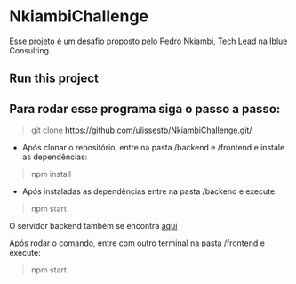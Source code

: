 # NkiambiChallenge

Esse projeto é um desafio proposto pelo Pedro Nkiambi, Tech Lead na Iblue Consulting.



## Run this project

Para rodar esse programa siga o passo a passo: 
-
> git clone https://github.com/ulissestb/NkiambiChallenge.git/

- Após clonar o repositório, entre na pasta /backend e /frontend e instale as dependências:
>  npm install


- Após instaladas as dependências entre na pasta /backend e execute:
> npm start


O servidor backend também se encontra [aqui](https://powerful-caverns-27496.herokuapp.com/)

Após rodar o comando, entre com outro terminal na pasta /frontend e execute:
> npm start

